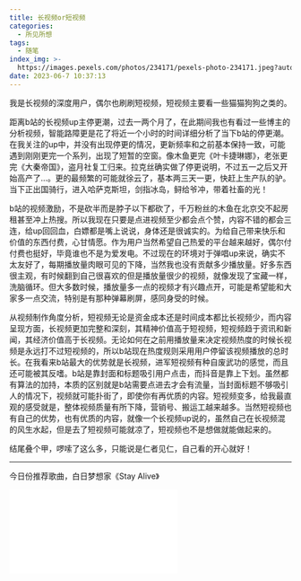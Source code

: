 ```yaml
---
title: 长视频or短视频
categories:
  - 所见所想
tags:
  - 随笔
index_img: >-
  https://images.pexels.com/photos/234171/pexels-photo-234171.jpeg?auto=compress&cs=tinysrgb&w=1600
date: 2023-06-7 10:37:13
---
```

我是长视频的深度用户，偶尔也刷刷短视频，短视频主要看一些猫猫狗狗之类的。

距离b站的长视频up主停更潮，过去一两个月了，在此期间我也有看过一些博主的分析视频，智能路障更是花了将近一个小时的时间详细分析了当下b站的停更潮。在我关注的up中，并没有出现停更的情况，更新频率和之前基本保持一致，可能遇到刚刚更完一个系列，出现了短暂的空窗。像木鱼更完《叶卡捷琳娜》，老张更完《大秦帝国》，盗月社复工归来。拉克丝确实做了停更说明，不过五一之后又开始高产了...。更的最频繁的可能就徐云了，基本两三天一更，快赶上生产队的驴。当下正出国骑行，进入哈萨克斯坦，剑指冰岛，鲟给爷冲，带着社畜的光！

b站的视频激励，不是砍半而是脖子以下都砍了，千万粉丝的木鱼在北京交不起房租甚至冲上热搜。所以我现在只要是点进视频至少都会点个赞，内容不错的都会三连，给up回回血，白嫖都是嘴上说说，身体还是很诚实的。为给自己带来快乐和价值的东西付费，心甘情愿。作为用户当然希望自己热爱的平台越来越好，偶尔付付费也挺好，毕竟谁也不是为爱发电。不过现在的环境对于弹唱up来说，确实不太友好了，每期播放量肉眼可见的下降，当然我也没有贡献多少播放量。好多东西很主观，有时候翻到自己很喜欢的但是播放量很少的视频，就像发现了宝藏一样，洗脑循环。但大多数时候，播放量多一点的视频才有兴趣点开，可能是希望能和大家多一点交流，特别是有那种弹幕刷屏，感同身受的时候。

从视频制作角度分析，短视频无论是资金成本还是时间成本都比长视频少，而内容呈现方面，长视频更加完整和深刻，其精神价值高于短视频，短视频趋于资讯和新闻，其经济价值高于长视频。无论如何在之前用播放量来决定视频热度的时候长视频是永远打不过短视频的，所以b站现在热度规则采用用户停留该视频播放的总时长。在我看来b站最大的优势就是长视频，进军短视频有种自废武功的感觉，而且还可能被其反嗜。b站是靠封面和标题吸引用户点击，而抖音是靠上下划。虽然都有算法的加持，本质的区别就是b站需要点进去才会有流量，当封面标题不够吸引人的情况下，视频就可能扑街了，即使你有再优质的内容。短视频变多，给我最直观的感受就是，整体视频质量有所下降，营销号、搬运工越来越多。当然短视频也有自己的优势，也有优质的内容，就像一个长视频up说的，虽然自己在长视频混的风生水起，但是去了短视频可能就凉了，短视频也不是想做就能做起来的。

结尾叠个甲，啰嗦了这么多，只能说是仁者见仁，自己看的开心就好！

---
今日份推荐歌曲，白日梦想家《Stay Alive》
<iframe src="//player.bilibili.com/player.html?aid=352151179&bvid=BV1PR4y1v7nZ&cid=1016886748&page=1" scrolling="no" border="0" frameborder="no" framespacing="0" allowfullscreen="true"> </iframe>
